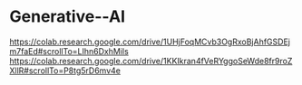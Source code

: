 # Generative--AI
https://colab.research.google.com/drive/1UHjFoqMCvb3OgRxoBjAhfGSDEjm7faEd#scrollTo=LIhn6DxhMils
https://colab.research.google.com/drive/1KKIkran4fVeRYggoSeWde8fr9roZXllR#scrollTo=P8tg5rD6mv4e
